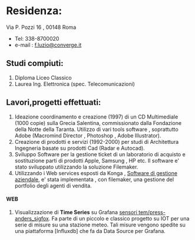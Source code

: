 
Residenza:
===========

Via P. Pozzi 16 , 00148 Roma
- Tel: 338-8700020
- e-mail : f.luzio@converge.it


## Studi compiuti:

1. Diploma Liceo Classico
2. Laurea Ing. Elettronica (spec. Telecomunicazioni)


## Lavori,progetti effettuati:

1. Ideazione coordinamento e creazione  (1997) di un CD Multimediale (1000 copie) sulla Grecia Salentina, commissionato dalla 
Fondazione della Notte della Taranta. Utilizzo di vari  tools software , soprattutto Adobe (Macromind Director , Photoshop , Adobe Illustrator).
2. Creazione di prodotti e servizi  (1992-2000) per studi di Architettura Ingegneria basate su prodotti Cad (Radar e Autocad).
3. Sviluppo Software  per la gestione ticket di un laboratorio di acquisto e sostituzione parti di prodotti Apple, Samsung , HP etc. Il software e' stato sviluppato utilizzando la  soluzione Filemaker.
4. Utilizzando i Web services esposti da Konga , [Software di gestione aziendale](https://www.easybyte.it/it),  e' stata implementata , con filemaker, una gestione del portfolio degli agenti di vendita.


#### WEB

1. Visualizzazione di **Time Series** su Grafana [sensori tem/press-anders_sigfox](https://corlysis.com/grafana/dashboard/db/anders_sigfox?orgId=620). Fa parte di un piccolo e classico progetto su IOT per una serie di misure su una stazione meteo. Tali misure vengono spedite su una piattaforma [Influxdb] che fa da Data Source per Grafana.
